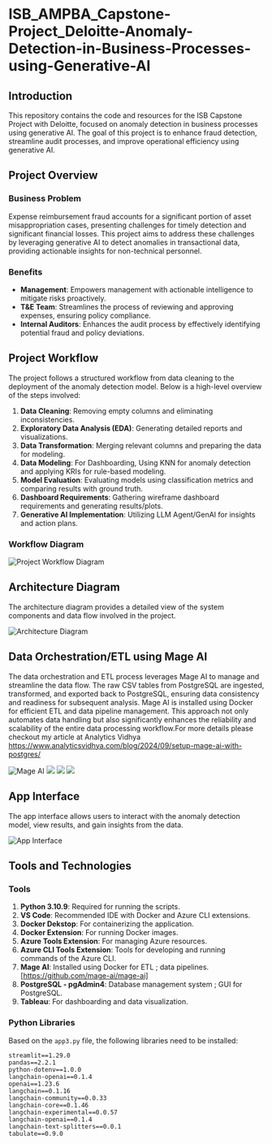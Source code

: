 # ISB_AMPBA_Capstone-Project_Deloitte-Anomaly-Detection-in-Business-Processes-using-Generative-AI

## Introduction
This repository contains the code and resources for the ISB Capstone Project with Deloitte, focused on anomaly detection in business processes using generative AI. The goal of this project is to enhance fraud detection, streamline audit processes, and improve operational efficiency using generative AI.

## Project Overview
### Business Problem
Expense reimbursement fraud accounts for a significant portion of asset misappropriation cases, presenting challenges for timely detection and significant financial losses. This project aims to address these challenges by leveraging generative AI to detect anomalies in transactional data, providing actionable insights for non-technical personnel.

### Benefits
- **Management**: Empowers management with actionable intelligence to mitigate risks proactively.
- **T&E Team**: Streamlines the process of reviewing and approving expenses, ensuring policy compliance.
- **Internal Auditors**: Enhances the audit process by effectively identifying potential fraud and policy deviations.

## Project Workflow
The project follows a structured workflow from data cleaning to the deployment of the anomaly detection model. Below is a high-level overview of the steps involved:

1. **Data Cleaning**: Removing empty columns and eliminating inconsistencies.
2. **Exploratory Data Analysis (EDA)**: Generating detailed reports and visualizations.
3. **Data Transformation**: Merging relevant columns and preparing the data for modeling.
4. **Data Modeling**: For Dashboarding, Using KNN for anomaly detection and applying KRIs for rule-based modeling. 
5. **Model Evaluation**: Evaluating models using classification metrics and comparing results with ground truth.
6. **Dashboard Requirements**: Gathering wireframe dashboard requirements and generating results/plots.
7. **Generative AI Implementation**: Utilizing LLM Agent/GenAI for insights and action plans.

### Workflow Diagram
![Project Workflow Diagram](https://github.com/adarshb3/ISB_AMPBA_Capstone-Project_Deloitte-Anomlay-Detection-in-Business-Processes-using-Generative-AI/blob/main/images/Workflow%20diagram.12.png)

## Architecture Diagram
The architecture diagram provides a detailed view of the system components and data flow involved in the project.

![Architecture Diagram](https://github.com/adarshb3/ISB_AMPBA_Capstone-Project_Deloitte-Anomlay-Detection-in-Business-Processes-using-Generative-AI/blob/main/images/Architecture%20Diagram.drawio%20(2).png)

## Data Orchestration/ETL using Mage AI
The data orchestration and ETL process leverages Mage AI to manage and streamline the data flow. The raw CSV tables from PostgreSQL are ingested, transformed, and exported back to PostgreSQL, ensuring data consistency and readiness for subsequent analysis. Mage AI is installed using Docker for efficient ETL and data pipeline management. This approach not only automates data handling but also significantly enhances the reliability and scalability of the entire data processing workflow.For more details please checkout my article at Analytics Vidhya https://www.analyticsvidhya.com/blog/2024/09/setup-mage-ai-with-postgres/


![Mage AI](https://github.com/adarshb3/ISB_AMPBA_Capstone-Project_Deloitte--Anomaly-Detection-in-Business-Processes-using-Generative-AI/blob/main/images/Mage%20AI%20Pipeline%20Flow%20chart.png)
![](https://github.com/adarshb3/ISB_AMPBA_Capstone-Project_Deloitte--Anomaly-Detection-in-Business-Processes-using-Generative-AI/blob/main/images/Data%20Loader_ETL.png)
![](https://github.com/adarshb3/ISB_AMPBA_Capstone-Project_Deloitte--Anomaly-Detection-in-Business-Processes-using-Generative-AI/blob/main/images/Transformation_ETL.png)
![](https://github.com/adarshb3/ISB_AMPBA_Capstone-Project_Deloitte--Anomaly-Detection-in-Business-Processes-using-Generative-AI/blob/main/images/Exporter_ETL.png)

## App Interface
The app interface allows users to interact with the anomaly detection model, view results, and gain insights from the data.

![App Interface](https://github.com/adarshb3/ISB_AMPBA_Capstone-Project_Deloitte--Anomaly-Detection-in-Business-Processes-using-Generative-AI/blob/main/images/image.png)

## Tools and Technologies

### Tools
1. **Python 3.10.9**: Required for running the scripts.
2. **VS Code**: Recommended IDE with Docker and Azure CLI extensions.
3. **Docker Dekstop**: For containerizing the application.
4. **Docker Extension**: For running Docker images.
5. **Azure Tools Extension**: For managing Azure resources.
6. **Azure CLI Tools Extension**: Tools for developing and running commands of the Azure CLI.
7. **Mage AI**: Installed using Docker for ETL ; data pipelines.[https://github.com/mage-ai/mage-ai]
8. **PostgreSQL - pgAdmin4**: Database management system ; GUI for PostgreSQL.
10. **Tableau**: For dashboarding and data visualization.

### Python Libraries
Based on the `app3.py` file, the following libraries need to be installed:
```text
streamlit==1.29.0
pandas==2.2.1
python-dotenv==1.0.0
langchain-openai==0.1.4
openai==1.23.6
langchain==0.1.16
langchain-community==0.0.33
langchain-core==0.1.46
langchain-experimental==0.0.57
langchain-openai==0.1.4
langchain-text-splitters==0.0.1
tabulate==0.9.0
